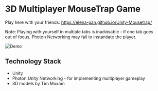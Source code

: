 # 3D Multiplayer MouseTrap Game

Play here with your friends: https://elena-pan.github.io/Unity-Mousetrap/

Note: Playing with yourself in multiple tabs is inadvisable - if one tab goes out of focus, Photon Networking may fail to instantiate the player.

![Demo](https://user-images.githubusercontent.com/52430997/104115430-a3368f80-52cc-11eb-944e-7ffeac2f00a0.gif)

## Technology Stack
* Unity
* Photon Unity Networking - for implementing multiplayer gameplay
* 3D models by Tim Moxam
